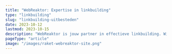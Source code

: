 ```yaml
---
title: "WebReaktor: Expertise in linkbuilding"
type: "linkbuilding"
slug: "linkbuilding-uitbesteden"
date: 2023-10-12
lastmod: 2023-10-15
description: "WebReaktor is jouw partner in effectieve linkbuilding. Wij zorgen voor kwalitatieve backlinks die jouw positie in zoekmachines versterken."
pageType: "article"
image: "/images/raket-webreaktor-site.png"
---
```



